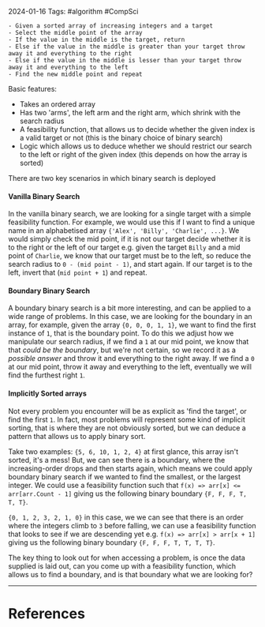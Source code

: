 2024-01-16
Tags: #algorithm #CompSci 

```
- Given a sorted array of increasing integers and a target
- Select the middle point of the array
- If the value in the middle is the target, return
- Else if the value in the middle is greater than your target throw away it and everything to the right
- Else if the value in the middle is lesser than your target throw away it and everything to the left
- Find the new middle point and repeat
```

Basic features:
- Takes an ordered array
- Has two 'arms', the left arm and the right arm, which shrink with the search radius
- A feasibility function, that allows us to decide whether the given index is a valid target or not (this is the binary choice of binary search)
- Logic which allows us to deduce whether we should restrict our search to the left or right of the given index (this depends on how the array is sorted)

There are two key scenarios in which binary search is deployed

#### Vanilla Binary Search
In the vanilla binary search, we are looking for a single target with a simple feasibility function. For example, we would use this if I want to find a unique name in an alphabetised array `{'Alex', 'Billy', 'Charlie', ...}`. We would simply check the mid point, if it is not our target decide whether it is to the right or the left of our target e.g. given the target `Billy` and a mid point of `Charlie`, we know that our target must be to the left, so reduce the search radius to `0 - (mid point - 1)`, and start again. If our target is to the left, invert that (`mid point + 1`) and repeat.

#### Boundary Binary Search
A boundary binary search is a bit more interesting, and can be applied to a wide range of problems. In this case, we are looking for the boundary in an array, for example, given the array `{0, 0, 0, 1, 1}`, we want to find the first instance of `1`, that is the boundary point. To do this we adjust how we manipulate our search radius, if we find a `1` at our mid point, we know that that *could be the boundary*, but we're not certain, so we record it as a *possible answer* and throw it and everything to the right away. If we find a `0` at our mid point, throw it away and everything to the left, eventually we will find the furthest right `1`.
#### Implicitly Sorted arrays
Not every problem you encounter will be as explicit as 'find the target', or find the first `1`. In fact, most problems will represent some kind of implicit sorting, that is where they are not obviously sorted, but we can deduce a pattern that allows us to apply binary sort.

Take two examples:
`{5, 6, 10, 1, 2, 4}` at first glance, this array isn't sorted, it's a mess! But, we can see there is a boundary, where the increasing-order drops and then starts again, which means we could apply boundary binary search if we wanted to find the smallest, or the largest integer. We could use a feasibility function such that `f(x) => arr[x] <= arr[arr.Count - 1]` giving us the following binary boundary `{F, F, F, T, T, T}`.

`{0, 1, 2, 3, 2, 1, 0}` in this case, we we can see that there is an order where the integers climb to `3` before falling, we can use a feasibility function that looks to see if we are descending yet e.g. `f(x) => arr[x] > arr[x + 1]` giving us the following binary boundary `{F, F, F, T, T, T, T}`.

The key thing to look out for when accessing a problem, is once the data supplied is laid out, can you come up with a feasibility function, which allows us to find a boundary, and is that boundary what we are looking for?

---
# References
